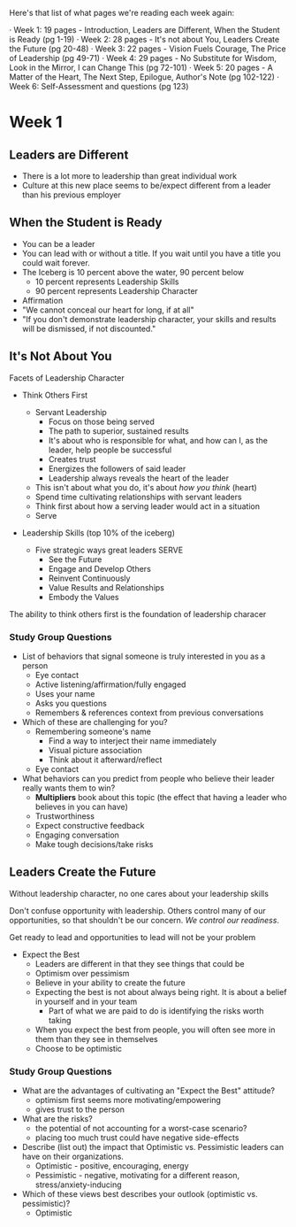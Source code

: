Here's that list of what pages we're reading each week again:

· Week 1: 19 pages - Introduction, Leaders are Different, When the Student is Ready (pg 1-19)
· Week 2: 28 pages - It's not about You, Leaders Create the Future (pg 20-48)
· Week 3: 22 pages - Vision Fuels Courage, The Price of Leadership (pg 49-71)
· Week 4: 29 pages - No Substitute for Wisdom, Look in the Mirror, I can Change This (pg 72-101)
· Week 5: 20 pages - A Matter of the Heart, The Next Step, Epilogue, Author's Note (pg 102-122)
· Week 6: Self-Assessment and questions (pg 123)

# Week 1

## Leaders are Different

- There is a lot more to leadership than great individual work
- Culture at this new place seems to be/expect different from a leader than his previous employer

## When the Student is Ready

- You can be a leader
- You can lead with or without a title. If you wait until you have a title you could wait forever.
- The Iceberg is 10 percent above the water, 90 percent below
    + 10 percent represents Leadership Skills
    + 90 percent represents Leadership Character
- Affirmation
- "We cannot conceal our heart for long, if at all"
- "If you don't demonstrate leadership character, your skills and results will be dismissed, if not discounted."

## It's Not About You

Facets of Leadership Character

- Think Others First
    + Servant Leadership
        - Focus on those being served
        - The path to superior, sustained results
        - It's about who is responsible for what, and how can I, as the leader, help people be successful
        - Creates trust
        - Energizes the followers of said leader
        - Leadership always reveals the heart of the leader
    + This isn't about what you do, it's about _how you think_ (heart)
    + Spend time cultivating relationships with servant leaders
    + Think first about how a serving leader would act in a situation
    + Serve

- Leadership Skills (top 10% of the iceberg)
    + Five strategic ways great leaders SERVE
        * See the Future
        * Engage and Develop Others
        * Reinvent Continuously
        * Value Results and Relationships
        * Embody the Values

The ability to think others first is the foundation of leadership characer

### Study Group Questions

- List of behaviors that signal someone is truly interested in you as a person
    + Eye contact
    + Active listening/affirmation/fully engaged
    + Uses your name
    + Asks you questions
    + Remembers & references context from previous conversations
- Which of these are challenging for you?
    + Remembering someone's name
        * Find a way to interject their name immediately
        * Visual picture association
        * Think about it afterward/reflect
    + Eye contact
- What behaviors can you predict from people who believe their leader really wants them to win?
    + **Multipliers** book about this topic (the effect that having a leader who believes in you can have)
    + Trustworthiness
    + Expect constructive feedback
    + Engaging conversation
    + Make tough decisions/take risks

## Leaders Create the Future

Without leadership character, no one cares about your leadership skills

Don't confuse opportunity with leadership. Others control many of our opportunities, so that shouldn't be our concern. _We control our readiness_.

Get ready to lead and opportunities to lead will not be your problem

- Expect the Best
    + Leaders are different in that they see things that could be
    + Optimism over pessimism
    + Believe in your ability to create the future
    + Expecting the best is not about always being right. It is about a belief in yourself and in your team
        - Part of what we are paid to do is identifying the risks worth taking   
    + When you expect the best from people, you will often see more in them than they see in themselves
    + Choose to be optimistic

### Study Group Questions

- What are the advantages of cultivating an "Expect the Best" attitude?
    + optimism first seems more motivating/empowering
    + gives trust to the person
- What are the risks?
    + the potential of not accounting for a worst-case scenario?
    + placing too much trust could have negative side-effects
- Describe (list out) the impact that Optimistic vs. Pessimistic leaders can have on their organizations.
    + Optimistic - positive, encouraging, energy
    + Pessimistic - negative, motivating for a different reason, stress/anxiety-inducing
- Which of these views best describes your outlook (optimistic vs. pessimistic)?
    + Optimistic
